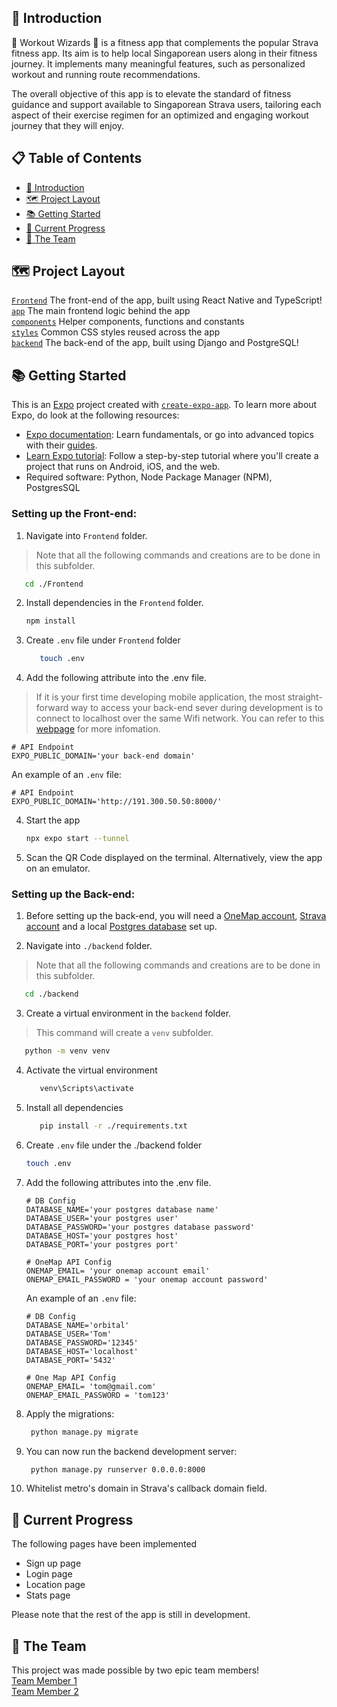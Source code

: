 ## 🌟 Introduction

🧙 Workout Wizards 🧙 is a fitness app that complements the popular Strava fitness app. Its aim is to help local Singaporean users along in their fitness journey. It implements many meaningful features, such as personalized workout and running route recommendations. <br> 

The overall objective of this app is to elevate the standard of fitness guidance and support available to Singaporean Strava users, tailoring each aspect of their exercise regimen for an optimized and engaging workout journey that they will enjoy.


## 📋 Table of Contents

- [🌟 Introduction](#-introduction)
- [🗺 Project Layout](#-project-layout)
- [📚 Getting Started](#-getting-started)
- [📅 Current Progress](#-current-progress)
- [💙 The Team](#-the-team)


## 🗺 Project Layout

[`Frontend`](https://github.com/NgZiXin/Orbital-6402/tree/main/Frontend) The front-end of the app, built using React Native and TypeScript!<br>
[`app`](https://github.com/NgZiXin/Orbital-6402/tree/main/Frontend/app) The main frontend logic behind the app <br>
[`components`](https://github.com/NgZiXin/Orbital-6402/tree/main/Frontend/components) Helper components, functions and constants <br>
[`styles`](https://github.com/NgZiXin/Orbital-6402/tree/main/Frontend/styles) Common CSS styles reused across the app <br> 
[`backend`](https://github.com/NgZiXin/Orbital-6402/tree/main/backend) The back-end of the app, built using Django and PostgreSQL! <br>


## 📚 Getting Started

This is an [Expo](https://expo.dev) project created with [`create-expo-app`](https://www.npmjs.com/package/create-expo-app). 
To learn more about Expo, do look at the following resources:
- [Expo documentation](https://docs.expo.dev/): Learn fundamentals, or go into advanced topics with their [guides](https://docs.expo.dev/guides).
- [Learn Expo tutorial](https://docs.expo.dev/tutorial/introduction/): Follow a step-by-step tutorial where you'll create a project that runs on Android, iOS, and the web.
- Required software: Python, Node Package Manager (NPM), PostgresSQL


### Setting up the Front-end:

1. Navigate into `Frontend` folder. 
> Note that all the following commands and creations are to be done in this subfolder.

   ```bash
      cd ./Frontend
   ```

2. Install dependencies in the `Frontend` folder.

   ```bash
   npm install
   ```

3. Create `.env` file under `Frontend` folder

   ```bash
      touch .env
   ```

4. Add the following attribute into the .env file. 
> If it is your first time developing mobile application, the most straight-forward way to access your back-end sever during development is to connect to localhost over the same Wifi network. You can refer to this [webpage](https://prowe214.medium.com/tip-how-to-view-localhost-web-apps-on-your-phone-ad6b2c883a7c) for more infomation.  

   ```
   # API Endpoint
   EXPO_PUBLIC_DOMAIN='your back-end domain'
   ```

   An example of an `.env` file:
   ```
   # API Endpoint
   EXPO_PUBLIC_DOMAIN='http://191.300.50.50:8000/'
   ```

4. Start the app 

   ```bash
   npx expo start --tunnel
   ```

5. Scan the QR Code displayed on the terminal. Alternatively, view the app on an emulator. <br>

### Setting up the Back-end:

1. Before setting up the back-end, you will need a [OneMap account](https://www.onemap.gov.sg/apidocs/register), [Strava account](https://www.strava.com/register/free) and a local [Postgres database](https://www.digitalocean.com/community/tutorials/how-to-use-postgresql-with-your-django-application-on-ubuntu-20-04) set up.

2. Navigate into `./backend` folder. 
> Note that all the following commands and creations are to be done in this subfolder.

   ```bash
      cd ./backend
   ```

3. Create a virtual environment in the `backend` folder.
> This command will create a `venv` subfolder.

   ```bash
      python -m venv venv
   ```

4. Activate the virtual environment

   ```bash
      venv\Scripts\activate
   ```

5. Install all dependencies

   ```bash
      pip install -r ./requirements.txt
   ```

6. Create `.env` file under the ./backend folder

   ```bash
   touch .env
   ```

7. Add the following attributes into the .env file. 

   ```
   # DB Config
   DATABASE_NAME='your postgres database name'
   DATABASE_USER='your postgres user'
   DATABASE_PASSWORD='your postgres database password'
   DATABASE_HOST='your postgres host' 
   DATABASE_PORT='your postgres port'

   # OneMap API Config 
   ONEMAP_EMAIL= 'your onemap account email'
   ONEMAP_EMAIL_PASSWORD = 'your onemap account password'
   ```

   An example of an `.env` file:
   ```
   # DB Config
   DATABASE_NAME='orbital'
   DATABASE_USER='Tom'
   DATABASE_PASSWORD='12345'
   DATABASE_HOST='localhost' 
   DATABASE_PORT='5432'

   # One Map API Config 
   ONEMAP_EMAIL= 'tom@gmail.com'
   ONEMAP_EMAIL_PASSWORD = 'tom123' 
   ```

   
8. Apply the migrations:

   ```bash
    python manage.py migrate
   ```

   
9. You can now run the backend development server:

   ```bash
    python manage.py runserver 0.0.0.0:8000
   ```

10. Whitelist metro's domain in Strava's callback domain field.


## 📅 Current Progress
The following pages have been implemented
- Sign up page
- Login page
- Location page
- Stats page 

Please note that the rest of the app is still in development.
    
## 💙 The Team

This project was made possible by two epic team members! <br> 
[Team Member 1](https://github.com/NgZiXin) <br>
[Team Member 2](https://github.com/YangQF2002) 

